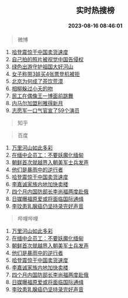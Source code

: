 <div align="center"><h2>实时热搜榜</h2><h4>2023-08-16 08:46:01</h4></div>

> 微博  

1. [哈登震惊于中国卖货速度](https://s.weibo.com/weibo?q=%23%E5%93%88%E7%99%BB%E9%9C%87%E6%83%8A%E4%BA%8E%E4%B8%AD%E5%9B%BD%E5%8D%96%E8%B4%A7%E9%80%9F%E5%BA%A6%23&t=31&band_rank=1&Refer=top)<br />
2. [自己拍的照片被视觉中国告侵权](https://s.weibo.com/weibo?q=%23%E8%87%AA%E5%B7%B1%E6%8B%8D%E7%9A%84%E7%85%A7%E7%89%87%E8%A2%AB%E8%A7%86%E8%A7%89%E4%B8%AD%E5%9B%BD%E5%91%8A%E4%BE%B5%E6%9D%83%23&t=31&band_rank=2&Refer=top)<br />
3. [绿色出游守护祖国大好河山](https://s.weibo.com/weibo?q=%23%E7%BB%BF%E8%89%B2%E5%87%BA%E6%B8%B8%E5%AE%88%E6%8A%A4%E7%A5%96%E5%9B%BD%E5%A4%A7%E5%A5%BD%E6%B2%B3%E5%B1%B1%23&t=31&band_rank=3&Refer=top)<br />
4. [女子称带3娃买4张票登机被拒](https://s.weibo.com/weibo?q=%23%E5%A5%B3%E5%AD%90%E7%A7%B0%E5%B8%A63%E5%A8%83%E4%B9%B04%E5%BC%A0%E7%A5%A8%E7%99%BB%E6%9C%BA%E8%A2%AB%E6%8B%92%23&t=31&band_rank=4&Refer=top)<br />
5. [北京为何成了茶饮荒漠](https://s.weibo.com/weibo?q=%23%E5%8C%97%E4%BA%AC%E4%B8%BA%E4%BD%95%E6%88%90%E4%BA%86%E8%8C%B6%E9%A5%AE%E8%8D%92%E6%BC%A0%23&t=31&band_rank=5&Refer=top)<br />
6. [相柳躲过小夭的吻](https://s.weibo.com/weibo?q=%23%E7%9B%B8%E6%9F%B3%E8%BA%B2%E8%BF%87%E5%B0%8F%E5%A4%AD%E7%9A%84%E5%90%BB%23&t=31&band_rank=6&Refer=top)<br />
7. [民工在偶像王一博面前跳舞](https://s.weibo.com/weibo?q=%E6%B0%91%E5%B7%A5%E5%9C%A8%E5%81%B6%E5%83%8F%E7%8E%8B%E4%B8%80%E5%8D%9A%E9%9D%A2%E5%89%8D%E8%B7%B3%E8%88%9E&t=31&band_rank=7&Refer=top)<br />
8. [内马尔加盟利雅得新月](https://s.weibo.com/weibo?q=%23%E5%86%85%E9%A9%AC%E5%B0%94%E5%8A%A0%E7%9B%9F%E5%88%A9%E9%9B%85%E5%BE%97%E6%96%B0%E6%9C%88%23&t=31&band_rank=8&Refer=top)<br />
9. [志愿军一口气官宣了59个演员](https://s.weibo.com/weibo?q=%23%E5%BF%97%E6%84%BF%E5%86%9B%E4%B8%80%E5%8F%A3%E6%B0%94%E5%AE%98%E5%AE%A3%E4%BA%8659%E4%B8%AA%E6%BC%94%E5%91%98%23&t=31&band_rank=9&Refer=top)<br />

> 知乎  


> 百度  

1. [万里河山如此多彩](https://www.baidu.com/s?wd=%E4%B8%87%E9%87%8C%E6%B2%B3%E5%B1%B1%E5%A6%82%E6%AD%A4%E5%A4%9A%E5%BD%A9&sa=fyb_news&rsv_dl=fyb_news)<br />
2. [在缅中企员工：不要妖魔化缅甸](https://www.baidu.com/s?wd=%E5%9C%A8%E7%BC%85%E4%B8%AD%E4%BC%81%E5%91%98%E5%B7%A5%EF%BC%9A%E4%B8%8D%E8%A6%81%E5%A6%96%E9%AD%94%E5%8C%96%E7%BC%85%E7%94%B8&sa=fyb_news&rsv_dl=fyb_news)<br />
3. [朝鲜首次就越界入朝美军士兵发声](https://www.baidu.com/s?wd=%E6%9C%9D%E9%B2%9C%E9%A6%96%E6%AC%A1%E5%B0%B1%E8%B6%8A%E7%95%8C%E5%85%A5%E6%9C%9D%E7%BE%8E%E5%86%9B%E5%A3%AB%E5%85%B5%E5%8F%91%E5%A3%B0&sa=fyb_news&rsv_dl=fyb_news)<br />
4. [他们是暴雨中的逆行者](https://www.baidu.com/s?wd=%E4%BB%96%E4%BB%AC%E6%98%AF%E6%9A%B4%E9%9B%A8%E4%B8%AD%E7%9A%84%E9%80%86%E8%A1%8C%E8%80%85&sa=fyb_news&rsv_dl=fyb_news)<br />
5. [哈登震惊于中国卖货速度](https://www.baidu.com/s?wd=%E5%93%88%E7%99%BB%E9%9C%87%E6%83%8A%E4%BA%8E%E4%B8%AD%E5%9B%BD%E5%8D%96%E8%B4%A7%E9%80%9F%E5%BA%A6&sa=fyb_news&rsv_dl=fyb_news)<br />
6. [李嘉诚家族内地加快卖楼](https://www.baidu.com/s?wd=%E6%9D%8E%E5%98%89%E8%AF%9A%E5%AE%B6%E6%97%8F%E5%86%85%E5%9C%B0%E5%8A%A0%E5%BF%AB%E5%8D%96%E6%A5%BC&sa=fyb_news&rsv_dl=fyb_news)<br />
7. [四个月内国防部长李尚福两度赴俄](https://www.baidu.com/s?wd=%E5%9B%9B%E4%B8%AA%E6%9C%88%E5%86%85%E5%9B%BD%E9%98%B2%E9%83%A8%E9%95%BF%E6%9D%8E%E5%B0%9A%E7%A6%8F%E4%B8%A4%E5%BA%A6%E8%B5%B4%E4%BF%84&sa=fyb_news&rsv_dl=fyb_news)<br />
8. [日媒曝福原爱或将面临国际通缉](https://www.baidu.com/s?wd=%E6%97%A5%E5%AA%92%E6%9B%9D%E7%A6%8F%E5%8E%9F%E7%88%B1%E6%88%96%E5%B0%86%E9%9D%A2%E4%B8%B4%E5%9B%BD%E9%99%85%E9%80%9A%E7%BC%89&sa=fyb_news&rsv_dl=fyb_news)<br />
9. [李玟患乳腺癌仍坚持录完好声音](https://www.baidu.com/s?wd=%E6%9D%8E%E7%8E%9F%E6%82%A3%E4%B9%B3%E8%85%BA%E7%99%8C%E4%BB%8D%E5%9D%9A%E6%8C%81%E5%BD%95%E5%AE%8C%E5%A5%BD%E5%A3%B0%E9%9F%B3&sa=fyb_news&rsv_dl=fyb_news)<br />

> 哔哩哔哩  

1. [万里河山如此多彩](https://www.baidu.com/s?wd=%E4%B8%87%E9%87%8C%E6%B2%B3%E5%B1%B1%E5%A6%82%E6%AD%A4%E5%A4%9A%E5%BD%A9&sa=fyb_news&rsv_dl=fyb_news)<br />
2. [在缅中企员工：不要妖魔化缅甸](https://www.baidu.com/s?wd=%E5%9C%A8%E7%BC%85%E4%B8%AD%E4%BC%81%E5%91%98%E5%B7%A5%EF%BC%9A%E4%B8%8D%E8%A6%81%E5%A6%96%E9%AD%94%E5%8C%96%E7%BC%85%E7%94%B8&sa=fyb_news&rsv_dl=fyb_news)<br />
3. [朝鲜首次就越界入朝美军士兵发声](https://www.baidu.com/s?wd=%E6%9C%9D%E9%B2%9C%E9%A6%96%E6%AC%A1%E5%B0%B1%E8%B6%8A%E7%95%8C%E5%85%A5%E6%9C%9D%E7%BE%8E%E5%86%9B%E5%A3%AB%E5%85%B5%E5%8F%91%E5%A3%B0&sa=fyb_news&rsv_dl=fyb_news)<br />
4. [他们是暴雨中的逆行者](https://www.baidu.com/s?wd=%E4%BB%96%E4%BB%AC%E6%98%AF%E6%9A%B4%E9%9B%A8%E4%B8%AD%E7%9A%84%E9%80%86%E8%A1%8C%E8%80%85&sa=fyb_news&rsv_dl=fyb_news)<br />
5. [哈登震惊于中国卖货速度](https://www.baidu.com/s?wd=%E5%93%88%E7%99%BB%E9%9C%87%E6%83%8A%E4%BA%8E%E4%B8%AD%E5%9B%BD%E5%8D%96%E8%B4%A7%E9%80%9F%E5%BA%A6&sa=fyb_news&rsv_dl=fyb_news)<br />
6. [李嘉诚家族内地加快卖楼](https://www.baidu.com/s?wd=%E6%9D%8E%E5%98%89%E8%AF%9A%E5%AE%B6%E6%97%8F%E5%86%85%E5%9C%B0%E5%8A%A0%E5%BF%AB%E5%8D%96%E6%A5%BC&sa=fyb_news&rsv_dl=fyb_news)<br />
7. [四个月内国防部长李尚福两度赴俄](https://www.baidu.com/s?wd=%E5%9B%9B%E4%B8%AA%E6%9C%88%E5%86%85%E5%9B%BD%E9%98%B2%E9%83%A8%E9%95%BF%E6%9D%8E%E5%B0%9A%E7%A6%8F%E4%B8%A4%E5%BA%A6%E8%B5%B4%E4%BF%84&sa=fyb_news&rsv_dl=fyb_news)<br />
8. [日媒曝福原爱或将面临国际通缉](https://www.baidu.com/s?wd=%E6%97%A5%E5%AA%92%E6%9B%9D%E7%A6%8F%E5%8E%9F%E7%88%B1%E6%88%96%E5%B0%86%E9%9D%A2%E4%B8%B4%E5%9B%BD%E9%99%85%E9%80%9A%E7%BC%89&sa=fyb_news&rsv_dl=fyb_news)<br />
9. [李玟患乳腺癌仍坚持录完好声音](https://www.baidu.com/s?wd=%E6%9D%8E%E7%8E%9F%E6%82%A3%E4%B9%B3%E8%85%BA%E7%99%8C%E4%BB%8D%E5%9D%9A%E6%8C%81%E5%BD%95%E5%AE%8C%E5%A5%BD%E5%A3%B0%E9%9F%B3&sa=fyb_news&rsv_dl=fyb_news)<br />
